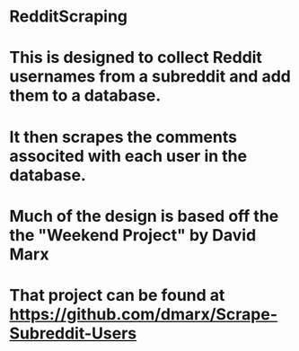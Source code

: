 # RedditScraping

# This is designed to collect Reddit usernames from a subreddit and add them to a database. 
# It then scrapes the comments associted with each user in the database. 
# Much of the design is based off the the "Weekend Project" by David Marx
# That project can be found at https://github.com/dmarx/Scrape-Subreddit-Users
